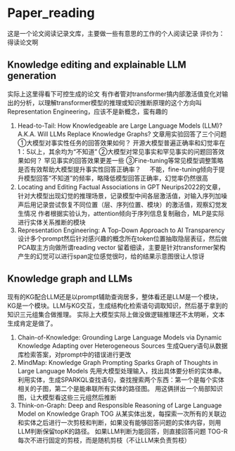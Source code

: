# Paper_reading
这是一个论文阅读记录文库，主要做一些有意思的工作的个人阅读记录
评价为：得读论文啊

## Knowledge editing and explainable LLM generation
实际上这里得看下可控生成的论文
有作者管对transformer搞内部激活值变化对输出的分析，以理解transformer模型的推理或知识推断原理的这个方向叫Representation Engineering，应该不是新概念，蛮有趣的

1. Head-to-Tail: How Knowledgeable are Large Language Models (LLM)? A.K.A. Will LLMs Replace Knowledge Graphs?
文章用实验回答了三个问题
①大模型对事实性任务的回答效果如何？
    开源大模型普遍正确率和幻觉率在1：5以上，其余均为“不知道”
②大模型对常见事实和罕见事实的问题回答效果如何？
    罕见事实的回答效果更差一些
③Fine-tuning等常见模型调整策略是否有效帮助大模型提升事实性回答正确率？
    不能，fine-tuning倾向于提升模型回答“不知道”的频率，略降低模型回答正确率，幻觉率仍然很高
2. Locating and Editing Factual Associations in GPT
Neurips2022的文章，针对大模型出现幻觉的推理场景，记录模型中间各层激活值，对输入序列加噪声后用记录尝试恢复不同位置（层、序列位置、模块）的激活值，观察幻觉发生情况
   作者根据实验认为，attention倾向于序列信息复制融合，MLP是实际进行实体关系推断的模块
3. Representation Engineering: A Top-Down Approach to AI Transparency
设计多个prompt然后针对感兴趣的概念所在token位置抽取隐层表征，然后做PCA取主方向做所谓reading vector
留着细读，主要是针对transformer架构产生的幻觉可以进行span定位感觉很叼，给的结果示意图很让人惊讶

## Knowledge graph and LLMs
现有的KG配合LLM还是以prompt辅助查询居多，整体看还是LLM是一个模块，KG是一个模块。LLM与KG交互，生成结构化检索语句调取知识，然后基于拿到的知识三元组集合做推理。
实际上大模型实际上做没做逻辑推理还不太明晰，文本生成肯定是做了。

1. Chain-of-Knowledge: Grounding Large Language Models via Dynamic Knowledge Adapting over Heterogeneous Sources
生成Query语句从数据库检索答案，对prompt中的错误进行更改
3. MindMap: Knowledge Graph Prompting Sparks Graph of Thoughts in Large Language Models
先用大模型处理输入，找出具体要分析的实体串。
利用实体，生成SPARKQL查找语句，查找搜索两个东西：第一个是每个实体相关的子图，第二个是能串联所有实体的路径图。
用这俩拼出一个局部知识图，让大模型看这些三元组然后推断
4. Think-on-Graph: Deep and Responsible Reasoning of Large Language Model on Knowledge Graph
TOG
从某实体出发，每探索一次所有的关联边和实体之后进行一次剪枝和判断，如果没有能够回答问题的实体内容，则用LLM判断保留topK的路径。
如果LLM判断为能回答，则直接回答问题
TOG-R
每次不进行固定的剪枝，而是随机剪枝（不让LLM来负责剪枝）
